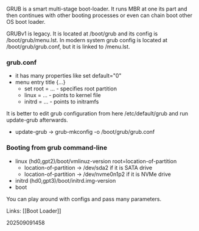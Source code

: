 GRUB is a smart multi-stage boot-loader. It runs MBR at one its part and then continues with other booting processes or even can chain boot other OS boot loader.

GRUBv1 is legacy. It is located at /boot/grub and its config is /boot/grub/menu.lst.
In modern system grub config is located at /boot/grub/grub.conf, but it is linked to /menu.lst.

### grub.conf

- it has many properties like set default="0"
- menu entry title {...}
	- set root = ... - specifies root partition
	- linux = ... - points to kernel file
	- initrd = ... - points to initramfs

It is better to edit grub configuration from here /etc/default/grub and run update-grub afterwards. 
- update-grub -> grub-mkconfig -o /boot/grub/grub.conf


### Booting from grub command-line

- linux (hd0,gpt2)/boot/vmlinuz-version root=location-of-partition
	- location-of-partition -> /dev/sda2  if it is SATA drive
	- location-of-partition -> /dev/nvme0n1p2 if it is NVMe drive
- initrd (hd0,gpt3)/boot/initrd.img-version
- boot

You can play around with configs and pass many parameters.




Links: [[Boot Loader]]

202509091458

